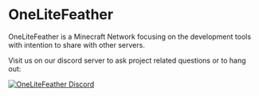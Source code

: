# OneLiteFeather

OneLiteFeather is a Minecraft Network focusing on the development tools with intention to share with other servers.

Visit us on our discord server to ask project related questions or to hang out:

<a href="https://discord.onelitefeather.net">
         <img alt="OneLiteFeather Discord" src="https://discord.com/api/guilds/752527676903784518/widget.png?style=banner2">
</a>
